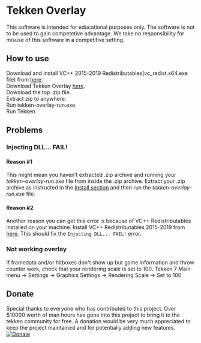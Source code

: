 Tekken Overlay
==============

This software is intended for educational purposes only. The software is not to
be used to gain competetive advantage. We take no responsibility for misuse of
this software in a competitive setting.

How to use
-------

Download and install VC++ 2015-2019 Redistributables(vc_redist.x64.exe file) from [here](https://support.microsoft.com/en-us/help/2977003/the-latest-supported-visual-c-downloads).  
Download Tekken Overlay
[here​​​](https://github.com/TekkenOverlay/TekkenOverlay/releases/latest).  
Download the top .zip file.  
Extract zip to anywhere.  
Run tekken-overlay-run.exe.  
Run Tekken.

Problems
--------

### Injecting DLL... FAIL!

#### Reason #1

This might mean you haven’t extracted .zip archive and running your *tekken-overlay-run.exe* file
from inside the .zip archive. Extract your .zip archive as instructed in the
[Install section](https://github.com/TekkenOverlay/TekkenOverlay#install) and
then run the *tekken-overlay-run.exe* file.

#### Reason #2

Another reason you can get this error is because of VC++ Redistributables installed on your machine. Install VC++ Redistributables 2015-2019 from [here](https://support.microsoft.com/en-us/help/2977003/the-latest-supported-visual-c-downloads). This should fix the `Injecting DLL... FAIL!` error.

### Not working overlay

If framedata and/or hitboxes don't show up but game information and throw counter work, check that your rendering scale is set to 100.
Tekken 7 Main menu -> Settings -> Graphics Settings -> Rendering Scale -> Set to 100

Donate
------

Special thanks to everyone who has contributed to this project. Over \$10000
worth of man hours has gone into this project to bring it to the tekken
community for free. A donation would be very much appreciated to keep the
project maintained and for potentially adding new features.  
[![Donate](https://img.shields.io/badge/Donate-PayPal-green.svg)](https://www.paypal.com/cgi-bin/webscr?cmd=_donations&business=tekkenoverlay%40gmail.com&currency_code=EUR)
